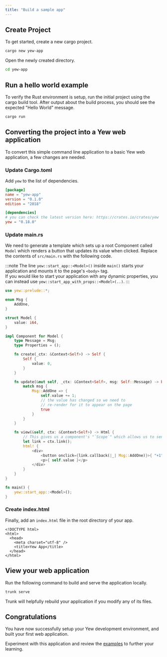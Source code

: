 ```yaml
---
title: "Build a sample app"
---
```


## Create Project

To get started, create a new cargo project.

```bash
cargo new yew-app
```

Open the newly created directory.

```bash
cd yew-app
```

## Run a hello world example

To verify the Rust environment is setup, run the initial project using the cargo build tool. After output about the build process, you should see the expected "Hello World" message.

```bash
cargo run
```

## Converting the project into a Yew web application

To convert this simple command line application to a basic Yew web application, a few changes are needed.

### Update Cargo.toml

Add `yew` to the list of dependencies.

```toml title=Cargo.toml
[package]
name = "yew-app"
version = "0.1.0"
edition = "2018"

[dependencies]
# you can check the latest version here: https://crates.io/crates/yew
yew = "0.18.0"
```

### Update main.rs

We need to generate a template which sets up a root Component called `Model` which renders a button that updates its value when clicked.
Replace the contents of `src/main.rs` with the following code.

:::note
The line `yew::start_app::<Model>()` inside `main()` starts your application and mounts it to the page's `<body>` tag.  
If you would like to start your application with any dynamic properties, you can instead use `yew::start_app_with_props::<Model>(..)`.
:::

```rust ,no_run, title=main.rs
use yew::prelude::*;

enum Msg {
    AddOne,
}

struct Model {
    value: i64,
}

impl Component for Model {
    type Message = Msg;
    type Properties = ();

    fn create(_ctx: &Context<Self>) -> Self {
        Self {
            value: 0,
        }
    }

    fn update(&mut self, _ctx: &Context<Self>, msg: Self::Message) -> bool {
        match msg {
            Msg::AddOne => {
                self.value += 1;
                // the value has changed so we need to
                // re-render for it to appear on the page
                true
            }
        }
    }

    fn view(&self, ctx: &Context<Self>) -> Html {
        // This gives us a component's "`Scope`" which allows us to send messages, etc to the component.
        let link = ctx.link();
        html! {
            <div>
                <button onclick={link.callback(|_| Msg::AddOne)}>{ "+1" }</button>
                <p>{ self.value }</p>
            </div>
        }
    }
}

fn main() {
    yew::start_app::<Model>();
}
```

### Create index.html

Finally, add an `index.html` file in the root directory of your app.

```html, title=index.html
<!DOCTYPE html>
<html>
  <head>
    <meta charset="utf-8" />
    <title>Yew App</title>
  </head>
</html>
```

## View your web application

Run the following command to build and serve the application locally.

```bash
trunk serve
```

Trunk will helpfully rebuild your application if you modify any of its files.

## Congratulations

You have now successfully setup your Yew development environment, and built your first web application.

Experiment with this application and review the [examples](./examples.md) to further your learning.
